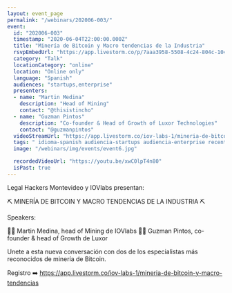 ```yaml
---
layout: event_page
permalink: "/webinars/202006-003/"
event:
  id: "202006-003"
  timestamp: "2020-06-04T22:00:00.000Z"
  title: "Minería de Bitcoin y Macro tendencias de la Industria"
  rsvpEmbedUrl: "https://app.livestorm.co/p/7aaa3958-5508-4c24-804c-10498f7e154e/form"
  category: "Talk"
  locationCategory: "online"
  location: "Online only"
  language: "Spanish"
  audiences: "startups,enterprise"
  presenters:
  - name: "Martin Medina"
    description: "Head of Mining"
    contact: "@thisistincho"
  - name: "Guzman Pintos"
    description: "Co-founder & Head of Growth of Luxor Technologies"
    contact: "@guzmanpintos"
  videoStreamUrl: "https://app.livestorm.co/iov-labs-1/mineria-de-bitcoin-y-macro-tendencias"
  tags: " idioma-spanish audiencia-startups audiencia-enterprise recent"
  image: "/webinars/img/events/event6.jpg"

  recordedVideoUrl: "https://youtu.be/xwC0lpT4n80"
  isPast: true
---
```



Legal Hackers Montevideo y IOVlabs presentan:

⛏️ MINERÍA DE BITCOIN Y MACRO TENDENCIAS DE LA INDUSTRIA ⛏️

Speakers:

👨‍💻 Martin Medina, head of Mining de IOVlabs
👨‍💻 Guzman Pintos, co-founder & head of Growth de Luxor

Unete a esta nueva conversación con dos de los especialistas más reconocidos de minería de Bitcoin.

Registro ➡️ https://app.livestorm.co/iov-labs-1/mineria-de-bitcoin-y-macro-tendencias

